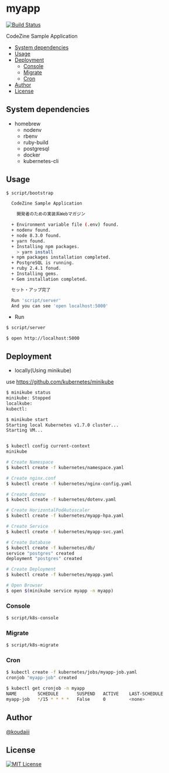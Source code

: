myapp
=================

[![Build Status](https://travis-ci.org/koudaiii/myapp.svg?branch=master)](https://travis-ci.org/koudaiii/myapp)

CodeZine Sample Application

* [System dependencies](#system-dependencies)
* [Usage](#usage)
* [Deployment](#deployment)
   * [Console](#console)
   * [Migrate](#migrate)
   * [Cron](#cron)
* [Author](#author)
* [License](#license)

System dependencies
-------------

- homebrew
  - nodenv
  - rbenv
  - ruby-build
  - postgresql
  - docker
  - kubernetes-cli

Usage
-------------

```bash
$ script/bootstrap

  CodeZine Sample Application

    開発者のための実装系Webマガジン

  + Environment variable file (.env) found.
  + nodenv found.
  + node 8.3.0 found.
  + yarn found.
  + Installing npm packages.
    > yarn install
  + npm packages installation completed.
  + PostgreSQL is running.
  + ruby 2.4.1 fonud.
  + Installing gems.
  + Gem installation completed.

  セット・アップ完了

  Run 'script/server'
  And you can see 'open localhost:5000'
```

- Run

```bash
$ script/server
```

`$ open http://localhost:5000`


Deployment
-------------

- locally(Using minikube)

use https://github.com/kubernetes/minikube

```bash
$ minikube status
minikube: Stopped
localkube:
kubectl:

$ minikube start
Starting local Kubernetes v1.7.0 cluster...
Starting VM...


$ kubectl config current-context
minikube
```

```bash
# Create Namespace
$ kubectl create -f kubernetes/namespace.yaml

# Create nginx.conf
$ kubectl create -f kubernetes/nginx-config.yaml

# Create dotenv
$ kubectl create -f kubernetes/dotenv.yaml

# Create HorizontalPodAutoscaler
$ kubectl create -f kubernetes/myapp-hpa.yaml

# Create Service
$ kubectl create -f kubernetes/myapp-svc.yaml

# Create Database
$ kubectl create -f kubernetes/db/
service "postgres" created
deployment "postgres" created

# Create Deployment
$ kubectl create -f kubernetes/myapp.yaml
```

```bash
# Open Browser
$ open $(minikube service myapp -n myapp)
```

### Console

```bash
$ script/k8s-console
```

### Migrate

```bash
$ script/k8s-migrate
```

### Cron

```bash
$ kubectl create -f kubernetes/jobs/myapp-job.yaml
cronjob "myapp-job" created

$ kubectl get cronjob -n myapp
NAME        SCHEDULE       SUSPEND   ACTIVE    LAST-SCHEDULE
myapp-job   */15 * * * *   False     0         <none>
```

Author
-------------

[@koudaiii](https://github.com/koudaiii)

License
-------------

[![MIT License](http://img.shields.io/badge/license-MIT-blue.svg?style=flat)](LICENSE)
